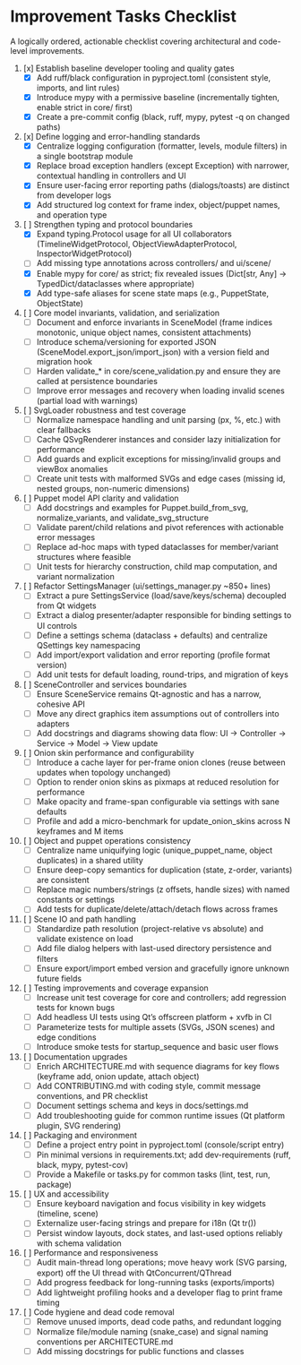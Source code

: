 # Improvement Tasks Checklist

A logically ordered, actionable checklist covering architectural and code-level improvements.

1. [x] Establish baseline developer tooling and quality gates
   - [x] Add ruff/black configuration in pyproject.toml (consistent style, imports, and lint rules)
   - [x] Introduce mypy with a permissive baseline (incrementally tighten, enable strict in core/ first)
   - [x] Create a pre-commit config (black, ruff, mypy, pytest -q on changed paths)

2. [x] Define logging and error-handling standards
   - [x] Centralize logging configuration (formatter, levels, module filters) in a single bootstrap module
   - [x] Replace broad exception handlers (except Exception) with narrower, contextual handling in controllers and UI
   - [x] Ensure user-facing error reporting paths (dialogs/toasts) are distinct from developer logs
   - [x] Add structured log context for frame index, object/puppet names, and operation type

3. [ ] Strengthen typing and protocol boundaries
   - [x] Expand typing.Protocol usage for all UI collaborators (TimelineWidgetProtocol, ObjectViewAdapterProtocol, InspectorWidgetProtocol)
   - [ ] Add missing type annotations across controllers/ and ui/scene/
   - [x] Enable mypy for core/ as strict; fix revealed issues (Dict[str, Any] → TypedDict/dataclasses where appropriate)
   - [x] Add type-safe aliases for scene state maps (e.g., PuppetState, ObjectState)

4. [ ] Core model invariants, validation, and serialization
   - [ ] Document and enforce invariants in SceneModel (frame indices monotonic, unique object names, consistent attachments)
   - [ ] Introduce schema/versioning for exported JSON (SceneModel.export_json/import_json) with a version field and migration hook
   - [ ] Harden validate_* in core/scene_validation.py and ensure they are called at persistence boundaries
   - [ ] Improve error messages and recovery when loading invalid scenes (partial load with warnings)

5. [ ] SvgLoader robustness and test coverage
   - [ ] Normalize namespace handling and unit parsing (px, %, etc.) with clear fallbacks
   - [ ] Cache QSvgRenderer instances and consider lazy initialization for performance
   - [ ] Add guards and explicit exceptions for missing/invalid groups and viewBox anomalies
   - [ ] Create unit tests with malformed SVGs and edge cases (missing id, nested groups, non-numeric dimensions)

6. [ ] Puppet model API clarity and validation
   - [ ] Add docstrings and examples for Puppet.build_from_svg, normalize_variants, and validate_svg_structure
   - [ ] Validate parent/child relations and pivot references with actionable error messages
   - [ ] Replace ad-hoc maps with typed dataclasses for member/variant structures where feasible
   - [ ] Unit tests for hierarchy construction, child map computation, and variant normalization

7. [ ] Refactor SettingsManager (ui/settings_manager.py ~850+ lines)
   - [ ] Extract a pure SettingsService (load/save/keys/schema) decoupled from Qt widgets
   - [ ] Extract a dialog presenter/adapter responsible for binding settings to UI controls
   - [ ] Define a settings schema (dataclass + defaults) and centralize QSettings key namespacing
   - [ ] Add import/export validation and error reporting (profile format version)
   - [ ] Add unit tests for default loading, round-trips, and migration of keys

8. [ ] SceneController and services boundaries
   - [ ] Ensure SceneService remains Qt-agnostic and has a narrow, cohesive API
   - [ ] Move any direct graphics item assumptions out of controllers into adapters
   - [ ] Add docstrings and diagrams showing data flow: UI → Controller → Service → Model → View update

9. [ ] Onion skin performance and configurability
   - [ ] Introduce a cache layer for per-frame onion clones (reuse between updates when topology unchanged)
   - [ ] Option to render onion skins as pixmaps at reduced resolution for performance
   - [ ] Make opacity and frame-span configurable via settings with sane defaults
   - [ ] Profile and add a micro-benchmark for update_onion_skins across N keyframes and M items

10. [ ] Object and puppet operations consistency
    - [ ] Centralize name uniquifying logic (unique_puppet_name, object duplicates) in a shared utility
    - [ ] Ensure deep-copy semantics for duplication (state, z-order, variants) are consistent
    - [ ] Replace magic numbers/strings (z offsets, handle sizes) with named constants or settings
    - [ ] Add tests for duplicate/delete/attach/detach flows across frames

11. [ ] Scene IO and path handling
    - [ ] Standardize path resolution (project-relative vs absolute) and validate existence on load
    - [ ] Add file dialog helpers with last-used directory persistence and filters
    - [ ] Ensure export/import embed version and gracefully ignore unknown future fields

12. [ ] Testing improvements and coverage expansion
    - [ ] Increase unit test coverage for core and controllers; add regression tests for known bugs
    - [ ] Add headless UI tests using Qt’s offscreen platform + xvfb in CI
    - [ ] Parameterize tests for multiple assets (SVGs, JSON scenes) and edge conditions
    - [ ] Introduce smoke tests for startup_sequence and basic user flows

13. [ ] Documentation upgrades
    - [ ] Enrich ARCHITECTURE.md with sequence diagrams for key flows (keyframe add, onion update, attach object)
    - [ ] Add CONTRIBUTING.md with coding style, commit message conventions, and PR checklist
    - [ ] Document settings schema and keys in docs/settings.md
    - [ ] Add troubleshooting guide for common runtime issues (Qt platform plugin, SVG rendering)

14. [ ] Packaging and environment
    - [ ] Define a project entry point in pyproject.toml (console/script entry)
    - [ ] Pin minimal versions in requirements.txt; add dev-requirements (ruff, black, mypy, pytest-cov)
    - [ ] Provide a Makefile or tasks.py for common tasks (lint, test, run, package)

15. [ ] UX and accessibility
    - [ ] Ensure keyboard navigation and focus visibility in key widgets (timeline, scene)
    - [ ] Externalize user-facing strings and prepare for i18n (Qt tr())
    - [ ] Persist window layouts, dock states, and last-used options reliably with schema validation

16. [ ] Performance and responsiveness
    - [ ] Audit main-thread long operations; move heavy work (SVG parsing, export) off the UI thread with QtConcurrent/QThread
    - [ ] Add progress feedback for long-running tasks (exports/imports)
    - [ ] Add lightweight profiling hooks and a developer flag to print frame timing

17. [ ] Code hygiene and dead code removal
    - [ ] Remove unused imports, dead code paths, and redundant logging
    - [ ] Normalize file/module naming (snake_case) and signal naming conventions per ARCHITECTURE.md
    - [ ] Add missing docstrings for public functions and classes
